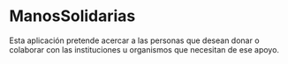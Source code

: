 # ManosSolidarias
Esta aplicación pretende acercar a las personas que desean donar o colaborar con las instituciones u organismos que necesitan de ese apoyo. 
